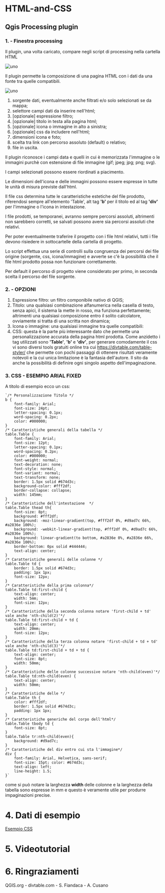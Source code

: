 #  HTML-and-CSS 
## Qgis Processing plugin

### 1. - Finestra processing
Il plugin, una volta caricato, compare negli script di processing nella cartella HTML

![uno](images/HTML.png)

Il plugin permette la composizione di una pagina HTML con i dati da una fonte tra quelle compatibili.

![uno](images/Finestra_processing_annotata.png)

1. sorgente dati, eventualmente anche filtrati e/o solo selezionati se da mappa;
2. selettore campi dati da inserire nell'html;
3. [opzionale] espressione filtro;
4. [opzionale] titolo in testa alla pagina html;
5. [opzionale] icona o immagine in alto a sinistra;
6. [opzionale] css da includere nell'html;
7. dimensioni icona e foto;
8. scelta tra link con percorso assoluto (default) o relativo;
9. file in uscita.

Il plugin riconosce i campi data e quelli in cui è memorizzata l'immagine o le immagini purchè con estensione di file immagine (gif; jpeg; jpg; png; svg).

I campi selezionati possono essere riordinati a piacimento.

Le dimensioni dell'icona e delle immagini possono essere espresse in tutte le unità di misura previste dall'html.

Il file css determina tutte le caratteristiche estetiche del file prodotto, riferendosi sempre all'elemento 'Table', alt tag **'b'** per il titolo ed al tag **'div'** per l'immagine o l'icona in intestazione.

I file prodotti, se temporanei, avranno sempre percorsi assoluti, altrimenti non sarebbero corretti, se salvati possono avere sia percorsi assoluti che relativi.

Per poter eventualmente traferire il progetto con i file html relativi, tutti i file devono risiedere in sottocartelle della cartella di progetto.

Lo script effettua una serie di controlli sulla congruenza dei percorsi dei file origine (sorgente, css, icona/immagine) e avverte se
c'è la possibilità che il file html prodotto possa non funzionare correttamente.

Per default il percorso di progetto viene considerato per primo, in seconda scelta il percorso del file sorgente.

### 2. - OPZIONI

1. Espressione filtro: un filtro componibile nativo di QGIS;
2. Titolo: una qualsiasi combinazione alfanumerica nella casella di testo, senza apici, il sistema la mette in rosso, ma funziona perfettamente; altrimenti una qualsiasi composizione entro il solito calcolatore, ovviamente si tratta di una scritta non dinamica;
3. Icona o immagine: una qualsiasi immagine tra quelle compatibili:
4. CSS: questa è la parte più interessante dato che permette una personalizzazione accurata della pagina html prodotta. Come anzidetto i tag utilizzati sono **'Table'**, **'b'** e **'div'**, per generare comodamente il css vi sono diversi tools gratuiti online tra cui https://divtable.com/table-styler/ che permette con pochi passaggi di ottenere risultati veramente notevoli e la cui unica limitazione è la fantasia dell'autore. Il sito da anche la possibilità di definire ogni singolo aspetto dell'impaginazione.
   
### 3. CSS - ESEMPIO ARIAL FIXED
A titolo di esempio ecco un css:
```
`/* Personalizzazione Titolo */
b {
	font-family: Arial;
	font-size: 24pt;
	letter-spacing: 0.1px;
	word-spacing: 0.2px;
	color: #000000;
}
/* Caratteristiche generali della tabella */
table.Table {
	font-family: Arial;
	font-size: 12pt;
	letter-spacing: 0.1px;
	word-spacing: 0.2px;
	color: #000000;
	font-weight: normal;
	text-decoration: none;
	font-style: normal;
	font-variant: normal;
	text-transform: none;
	border: 1.5px solid #674d3c;
	background-color: #fff2df;
	border-collapse: collapse;
	width: 145mm;
}
/* Caratteristiche dell'intestazione  */
table.Table thead th{
	font-size: 8pt;
	background: #fff2df;
	background: -moz-linear-gradient(top, #fff2df 0%, #d9ad7c 66%, #a2836e 100%);
	background: -webkit-linear-gradient(top, #fff2df 0%, #d9ad7c 66%, #a2836e 100%);
	background: linear-gradient(to bottom, #a2836e 0%, #a2836e 66%, #a2836e 100%);
	border-bottom: 0px solid #444444;
	text-align: center;
}
/* Caratteristiche generali delle colonne */
table.Table td {
	border: 1.5px solid #674d3c;
	padding: 1px 1px;
	font-size: 12px;
}
/* Caratteristiche della prima colonna*/
table.Table td:first-child {
	text-align: center;
	width: 5mm;
	font-size: 12px;
}
/* Caratteristiche della seconda colonna notare 'first-child + td' vale anche 'nth-child(2)'*/
table.Table td:first-child + td {
	text-align: center;
	width: 20mm;
	font-size: 12px;
}
/* Caratteristiche della terza colonna notare 'first-child + td + td' vale anche 'nth-child(3)'*/
table.Table td:first-child + td + td {
	text-align: center;
	font-size: 8pt;
	width: 50mm;
}
/* Caratteristiche delle colonne successive notare 'nth-child(even)'*/
table.Table td:nth-child(even) {
	text-align: center;
	width: 50mm;
}
/* Caratteristiche delle */
table.Table th {
	color: #fff2df;
	border: 1.5px solid #674d3c;
	padding: 1px 1px;
}
/* Caratteristiche generiche del corpo dell'html*/
table.Table tbody td {
	font-size: 8pt;
}
table.Table tr:nth-child(even){
	background: #d9ad7c;
}
/* Caratteristiche del div entro cui sta l'immagine*/
div {
	font-family: Arial, Helvetica, sans-serif;
	font-size: 15pt; color: #674d3c;
	text-align: left;
	line-height: 1.5;
}`
```
come si può notare la larghezza **width** delle colonne e la larghezza della tabella sono espresse in mm e questo è veramente utile per produrre impaginazioni precise.

# 4. Dati di esempio
[Esempio CSS](./script-css/css/Arial%20fixed.css)

# 5. Videotutorial

# 6. Ringraziamenti
QGIS.org -
divtable.com -
S. Fiandaca -
A. Cusano

